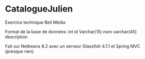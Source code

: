 # CatalogueJulien
Exercice technique Bell Média

Format de la base de données:
int id
Varchar(15) nom
varchar(45) description

Fait sur Netbeans 8.2 avec un serveur Glassfish 4.1.1 et Spring MVC (presque rien).
